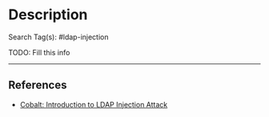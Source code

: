 # Description

Search Tag(s): #ldap-injection

TODO: Fill this info

---
## References

- [Cobalt: Introduction to LDAP Injection Attack](https://www.cobalt.io/blog/introduction-to-ldap-injection-attack)